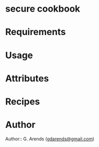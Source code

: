 # secure cookbook

# Requirements

# Usage

# Attributes

# Recipes

# Author

Author:: G. Arends (<gdarends@gmail.com>)
